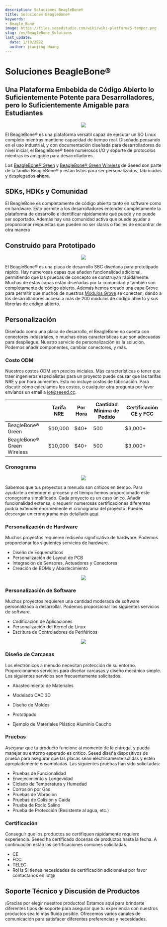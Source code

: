 ```yaml
---
description: Soluciones BeagleBone®
title: Soluciones BeagleBone®
keywords:
- Beagle_Bone
image: https://files.seeedstudio.com/wiki/wiki-platform/S-tempor.png
slug: /es/BeagleBone_Solutions
last_update:
  date: 1/10/2022
  author: jianjing Huang
---
```


# **Soluciones BeagleBone®**

## **Una Plataforma Embebida de Código Abierto lo Suficientemente Potente para Desarrolladores, pero lo Suficientemente Amigable para Estudiantes**

<div align="center"><img width={1000} src="https://files.seeedstudio.com/wiki/BeagleBoneSolutions/img/BBG_Customization.png" /></div>

El BeagleBone® es una plataforma versátil capaz de ejecutar un SO Linux completo mientras mantiene capacidad de tiempo real. Diseñado pensando en el uso industrial, y con documentación diseñada para desarrolladores de nivel inicial, el BeagleBone® tiene numerosos I/O y soporte de protocolos mientras es amigable para desarrolladores.

Los [BeagleBone® Green](https://wiki.seeedstudio.com/es/BeagleBone_Green/) y [BeagleBone® Green Wireless](https://wiki.seeedstudio.com/es/BeagleBone_Green_Wireless/) de Seeed son parte de la familia BeagleBone® y están listos para ser personalizados, fabricados y desplegados **ahora**.


## **SDKs, HDKs y Comunidad**

El BeagleBone es completamente de código abierto tanto en software como en hardware. Esto permite a los desarrolladores entender completamente la plataforma de desarrollo e identificar rápidamente qué puede y no puede ser soportado. Además hay una comunidad activa que puede ayudar a proporcionar respuestas que pueden no ser claras o fáciles de encontrar de otra manera

## **Construido para Prototipado**

<div align="center"><img width={1000} src="https://files.seeedstudio.com/wiki/BeagleBoneSolutions/img/Prototyping.gif" /></div>

El BeagleBone® es una placa de desarrollo SBC diseñada para prototipado rápido. Hay numerosas capas que añaden funcionalidad adicional, permitiendo que las pruebas de concepto se construyan rápidamente. Muchas de estas capas están diseñadas por la comunidad y también son completamente de código abierto. Además hemos creado una capa Grove para permitir que muchos de nuestros [Módulos Grove](https://wiki.seeedstudio.com/es/Grove_System/) se conecten, dando a los desarrolladores acceso a más de 200 módulos de código abierto y sus librerías de código abierto.

## **Personalización**

Diseñado como una placa de desarrollo, el BeagleBone no cuenta con conectores industriales, o muchas otras características que son adecuadas para despliegue. Nuestro servicio de personalización es la solución. Podemos añadir componentes, cambiar conectores, y más.

### Costo ODM

Nuestros costos ODM son precios iniciales. Más características o tener que traer ingenieros especialistas para un proyecto puede causar que las tarifas NRE y por hora aumenten. Esto no incluye costos de fabricación. Para discutir cómo calculamos los costos, o cualquier otra pregunta por favor envíanos un email a iot@seeed.cc.

|                           | Tarifa NRE | Por Hora | Cantidad Mínima de Pedido | Certificación CE y FCC |
|---------------------------|------------|----------|---------------------------|------------------------|
| BeagleBone® Green          | $10,000    |    $40+  |                       500 |                $3,000+ |
| BeagleBone® Green Wireless | $10,000    |    $40+  |                       500 |                $3,000+ |

### Cronograma

<div align="center"><img width={1000} src="https://files.seeedstudio.com/wiki/BeagleBoneSolutions/img/Timeline.png" /></div>

Sabemos que tus proyectos a menudo son críticos en tiempo. Para ayudarte a entender el proceso y el tiempo hemos proporcionado este cronograma simplificado. Cada proyecto es un caso único. Añadir funcionalidad extensa, o requerir numerosas certificaciones diferentes podría extender enormemente el cronograma del proyecto. Puedes descargar un cronograma más detallado [aquí](https://files.seeedstudio.com/wiki/BeagleBoneSolutions/res/ODM_Detailed_Timeline.pdf).

### Personalización de Hardware

Muchos proyectos requieren rediseño significativo de hardware. Podemos proporcionar los siguientes servicios de hardware.

- Diseño de Esquemáticos
- Personalización de Layout de PCB
- Integración de Sensores, Actuadores y Conectores
- Creación de BOMs y Abastecimiento

<div align="center"><img width={1000} src="https://files.seeedstudio.com/wiki/BeagleBoneSolutions/img/Hardware.png" /></div>

### Personalización de Software

Muchos proyectos requieren una cantidad moderada de software personalizado a desarrollar. Podemos proporcionar los siguientes servicios de software.

- Codificación de Aplicaciones
- Personalización del Kernel de Linux
- Escritura de Controladores de Periféricos

<div align="center"><img width={1000} src="https://files.seeedstudio.com/wiki/BeagleBoneSolutions/img/Software.png" /></div>

### Diseño de Carcasas

Los electrónicos a menudo necesitan protección de su entorno. Proporcionamos servicios para diseñar carcasas y diseño mecánico simple. Los siguientes servicios son frecuentemente solicitados.

- Abastecimiento de Materiales
- Modelado CAD 3D
- Diseño de Moldes
- Prototipado

- Ejemplo de Materiales
   Plástico
   Aluminio
   Caucho

### Pruebas

Asegurar que tu producto funcione al momento de la entrega, y pueda manejar su entorno esperado es crítico. Seeed diseña dispositivos de prueba para asegurar que las placas sean eléctricamente sólidas y estén apropiadamente ensambladas. Las siguientes pruebas han sido solicitadas:

- Pruebas de Funcionalidad
- Envejecimiento y Longevidad
- Ciclado de Temperatura y Humedad
- Corrosión por Gas
- Pruebas de Vibración
- Pruebas de Colisión y Caída
- Prueba de Rocío Salino
- Prueba de Protección (Resistente al agua, etc.)

### Certificación

Conseguir que los productos se certifiquen rápidamente requiere experiencia. Seeed ha certificado docenas de productos hasta la fecha. A continuación están las certificaciones comunes solicitadas.

- CE
- FCC
- TELEC
- RoHs
Si tienes necesidades de certificación adicionales por favor contáctanos en iot@

## Soporte Técnico y Discusión de Productos

¡Gracias por elegir nuestros productos! Estamos aquí para brindarte diferentes tipos de soporte para asegurar que tu experiencia con nuestros productos sea lo más fluida posible. Ofrecemos varios canales de comunicación para satisfacer diferentes preferencias y necesidades.

<div class="button_tech_support_container">
<a href="https://forum.seeedstudio.com/" class="button_forum"></a> 
<a href="https://www.seeedstudio.com/contacts" class="button_email"></a>
</div>

<div class="button_tech_support_container">
<a href="https://discord.gg/eWkprNDMU7" class="button_discord"></a> 
<a href="https://github.com/Seeed-Studio/wiki-documents/discussions/69" class="button_discussion"></a>
</div>